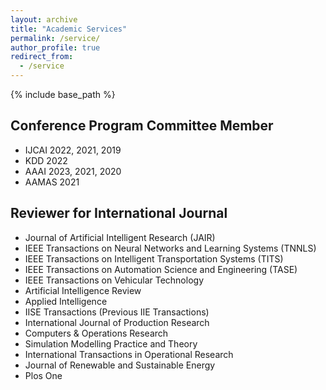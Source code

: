 ```yaml
---
layout: archive
title: "Academic Services"
permalink: /service/
author_profile: true
redirect_from:
  - /service
---
```


{% include base_path %}

Conference Program Committee Member
------
* IJCAI 2022, 2021, 2019
* KDD 2022
* AAAI 2023, 2021, 2020
* AAMAS 2021

Reviewer for International Journal
------
* Journal of Artificial Intelligent Research (JAIR)
* IEEE Transactions on Neural Networks and Learning Systems (TNNLS)
* IEEE Transactions on Intelligent Transportation Systems (TITS)
* IEEE Transactions on Automation Science and Engineering (TASE)
* IEEE Transactions on Vehicular Technology
* Artificial Intelligence Review
* Applied Intelligence
* IISE Transactions (Previous IIE Transactions)
* International Journal of Production Research
* Computers & Operations Research
* Simulation Modelling Practice and Theory
* International Transactions in Operational Research
* Journal of Renewable and Sustainable Energy
* Plos One
